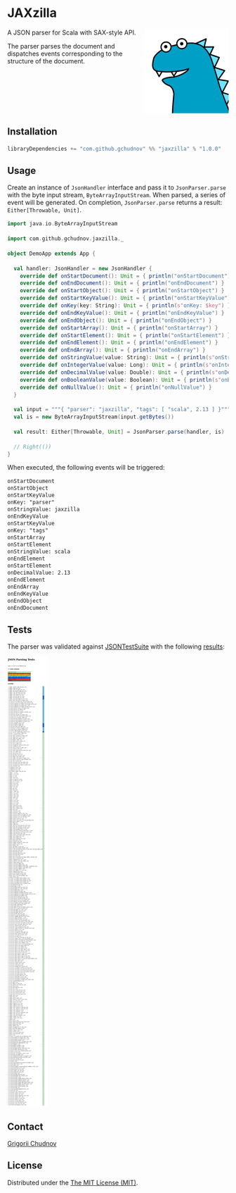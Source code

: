 # JAXzilla

<img src="res/images/jaxzilla.png" width="192px" height="192px" align="right" />

A JSON parser for Scala with SAX-style API.

The parser parses the document and dispatches events corresponding to the structure of the document.

<br clear="right" /><!-- Turn off the wrapping for the logo image. -->

## Installation

```scala
libraryDependencies += "com.github.gchudnov" %% "jaxzilla" % "1.0.0"
```

## Usage

Create an instance of `JsonHandler` interface and pass it to `JsonParser.parse` with the byte input stream, `ByteArrayInputStream`.
When parsed, a series of event will be generated. On completion, `JsonParser.parse` returns a result: `Either[Throwable, Unit]`.

```scala
import java.io.ByteArrayInputStream

import com.github.gchudnov.jaxzilla._

object DemoApp extends App {

  val handler: JsonHandler = new JsonHandler {
    override def onStartDocument(): Unit = { println("onStartDocument") }
    override def onEndDocument(): Unit = { println("onEndDocument") }
    override def onStartObject(): Unit = { println("onStartObject") }
    override def onStartKeyValue(): Unit = { println("onStartKeyValue") }
    override def onKey(key: String): Unit = { println(s"onKey: $key") }
    override def onEndKeyValue(): Unit = { println("onEndKeyValue") }
    override def onEndObject(): Unit = { println("onEndObject") }
    override def onStartArray(): Unit = { println("onStartArray") }
    override def onStartElement(): Unit = { println("onStartElement") }
    override def onEndElement(): Unit = { println("onEndElement") }
    override def onEndArray(): Unit = { println("onEndArray") }
    override def onStringValue(value: String): Unit = { println(s"onStringValue: $value") }
    override def onIntegerValue(value: Long): Unit = { println(s"onIntegerValue: $value") }
    override def onDecimalValue(value: Double): Unit = { println(s"onDecimalValue: $value") }
    override def onBooleanValue(value: Boolean): Unit = { println(s"onBooleanValue: $value") }
    override def onNullValue(): Unit = { println("onNullValue") }
  }

  val input = """{ "parser": "jaxzilla", "tags": [ "scala", 2.13 ] }"""
  val is = new ByteArrayInputStream(input.getBytes())

  val result: Either[Throwable, Unit] = JsonParser.parse(handler, is)

  // Right(())
}
```

When executed, the following events will be triggered:

```text
onStartDocument
onStartObject
onStartKeyValue
onKey: "parser"
onStringValue: jaxzilla
onEndKeyValue
onStartKeyValue
onKey: "tags"
onStartArray
onStartElement
onStringValue: scala
onEndElement
onStartElement
onDecimalValue: 2.13
onEndElement
onEndArray
onEndKeyValue
onEndObject
onEndDocument
```

## Tests

The parser was validated against [JSONTestSuite](https://github.com/nst/JSONTestSuite) with the following [results](res/report/report.html):

![jaxzilla-test-results](res/report/jaxzilla-test-results.png)



## Contact

[Grigorii Chudnov](mailto:g.chudnov@gmail.com)

## License

Distributed under the [The MIT License (MIT)](LICENSE).
